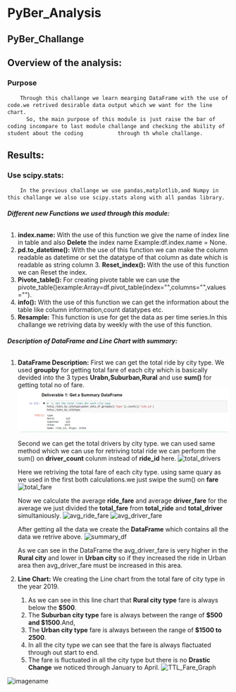 # PyBer_Analysis

  ## PyBer_Challange

## **Overview of the analysis:**

  ### **Purpose**
        Through this challange we learn mearging DataFrame with the use of code.we retrived desirable data output which we want for the line chart.
          So, the main purpose of this module is just raise the bar of coding incompare to last module challange and checking the ability of student about the coding           through th whole challange.
          
  ## **Results:**
  
  ### **Use scipy.stats:**
        In the previous challange we use pandas,matplotlib,and Numpy in this challange we also use scipy.stats along with all pandas library. 
        
  ###### **Different new Functions we used through this module:**
  
  1. **index.name:**
         With the use of this function we give the name of index line in table and also **Delete** the index name Example:df.index.name = None.
  2. **pd.to_datetime():**
         With the use of this function we can make the column readable as datetime or set the datatype of that column as date which is readable as string column         3. **Reset_index():**
         With the use of this function we can Reset the index.
  4. **Pivote_table():**                                                                                                                                                        For creating pivote table we can use the pivote_table()example:Array=df.pivot_table(index="",columns="",values="").
  5.  **info():**                                                                                                                                                                With the use of this function we can get the information about the table like column information,count datatypes etc.
  6.  **Resample:**                                                                                                                                                              This function is use for get the data as per time series.In this challange we retriving data by weekly with the use of this function.
  
   ###### **Description of DataFrame and Line Chart with summary:**
   
  1. **DataFrame Description:**
        First we can get the total ride by city type.
        We used **groupby** for getting total fare of each city which is basically devided into the 3 types **Urabn,Suburban,Rural** and use **sum()** for getting             total no of fare.
        ![total_ride](analysis/total_ride.png)
        
        Second we can get the total drivers by city type.
        we can used same method which we can use for retriving total ride we can perform the sum() on **driver_count** colunm instead of **ride_id** here.
        ![total_drivers](link)
        
        Here we retriving the total fare of each city type.
        using same quary as we used in the first both calculations.we just swipe the sum() on **fare**
        ![total_fare](link)
        
        Now we calculate the average **ride_fare** and average **driver_fare** for the average we just divided the **total_fare** from **total_ride** and 
        **total_driver** simultaniously.
        ![avg_ride_fare](link)
        ![avg_driver_fare](link)
        
        After getting all the data we create the **DataFrame** which contains all the data we retrive above.
        ![summary_df](link)
        
        As we can see in the DataFrame the avg_driver_fare is very higher in the **Rural city** and lower in **Urban city** so if they increased the ride in Urban area 
        then avg_driver_fare must be increased in this area.
        
   2. **Line Chart:**
        We creating the Line chart from the total fare of city type in the year 2019.
        1. As we can see in this line chart that **Rural city type** fare is always below the **$500**.
        2. The **Suburban city type** fare is always between the range of **$500 and $1500**.And,
        3. The **Urban city type** fare is always between the range of **$1500 to 2500**.
        4. In all the city type we can see that the fare is always flactuated through out start to end.
        5. The fare is fluctuated in all the city type but there is no **Drastic Change** we noticed through January to April.
       ![TTL_Fare_Graph](link)       
        
        

        
        
  
 
   
   
   ![imagename](link)
        
   
        
  
